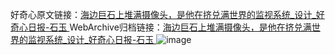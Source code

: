 好奇心原文链接：[海边巨石上堆满摄像头，是他在挤兑满世界的监视系统_设计_好奇心日报-石玉 ](https://www.qdaily.com/articles/11493.html)
WebArchive归档链接：[海边巨石上堆满摄像头，是他在挤兑满世界的监视系统_设计_好奇心日报-石玉 ](http://web.archive.org/web/20190623170642/https://www.qdaily.com/articles/11493.html)
![image](http://ww3.sinaimg.cn/large/007d5XDply1g3wa93ntcaj30u06upe81)